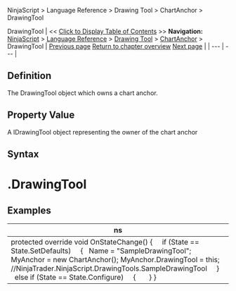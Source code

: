 ﻿
NinjaScript > Language Reference > Drawing Tool > ChartAnchor > DrawingTool

DrawingTool
| << [Click to Display Table of Contents](drawingtool.md) >> **Navigation:**     [NinjaScript](ninjascript.md) > [Language Reference](language_reference_wip.md) > [Drawing Tool](drawing_tools.md) > [ChartAnchor](chartanchor.md) > DrawingTool | [Previous page](displayname.md) [Return to chapter overview](chartanchor.md) [Next page](drawnonbar.md) |
| --- | --- |
## Definition
The DrawingTool object which owns a chart anchor.
 
## Property Value
A IDrawingTool object representing the owner of the chart anchor
 
## Syntax
# <ChartAnchor>.DrawingTool
## 
## Examples
| ns |
| --- |
| protected override void OnStateChange() {      if (State == State.SetDefaults)      {    Name = "SampleDrawingTool";        MyAnchor = new ChartAnchor(); MyAnchor.DrawingTool = this; //NinjaTrader.NinjaScript.DrawingTools.SampleDrawingTool      }      else if (State == State.Configure)      {        } } |
